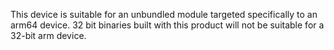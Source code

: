 This device is suitable for an unbundled module targeted specifically to an
arm64 device. 32 bit binaries built with this product will not be suitable for a
32-bit arm device.
